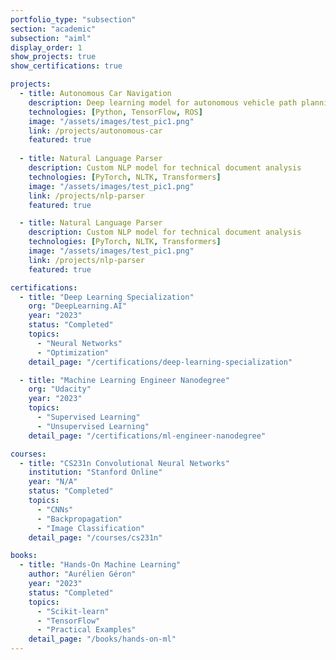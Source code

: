 ```yaml
---
portfolio_type: "subsection"
section: "academic"
subsection: "aiml"
display_order: 1
show_projects: true
show_certifications: true

projects:
  - title: Autonomous Car Navigation
    description: Deep learning model for autonomous vehicle path planning
    technologies: [Python, TensorFlow, ROS]
    image: "/assets/images/test_pic1.png"
    link: /projects/autonomous-car
    featured: true
  
  - title: Natural Language Parser
    description: Custom NLP model for technical document analysis
    technologies: [PyTorch, NLTK, Transformers]
    image: "/assets/images/test_pic1.png"
    link: /projects/nlp-parser
    featured: true

  - title: Natural Language Parser
    description: Custom NLP model for technical document analysis
    technologies: [PyTorch, NLTK, Transformers]
    image: "/assets/images/test_pic1.png"
    link: /projects/nlp-parser
    featured: true

certifications:
  - title: "Deep Learning Specialization"
    org: "DeepLearning.AI"
    year: "2023"
    status: "Completed"
    topics:
      - "Neural Networks"
      - "Optimization"
    detail_page: "/certifications/deep-learning-specialization"

  - title: "Machine Learning Engineer Nanodegree"
    org: "Udacity"
    year: "2023"
    topics:
      - "Supervised Learning"
      - "Unsupervised Learning"
    detail_page: "/certifications/ml-engineer-nanodegree"

courses:
  - title: "CS231n Convolutional Neural Networks"
    institution: "Stanford Online"
    year: "N/A"
    status: "Completed"
    topics:
      - "CNNs"
      - "Backpropagation"
      - "Image Classification"
    detail_page: "/courses/cs231n"

books:
  - title: "Hands-On Machine Learning"
    author: "Aurélien Géron"
    year: "2023"
    status: "Completed"
    topics:
      - "Scikit-learn"
      - "TensorFlow"
      - "Practical Examples"
    detail_page: "/books/hands-on-ml"
---
```

